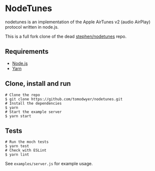 # NodeTunes

nodetunes is an implementation of the Apple AirTunes v2 (audio AirPlay) protocol written in node.js.

This is a full fork clone of the dead [stephen/nodetunes](https://github.com/stephen/nodetunes) repo.

## Requirements

* [Node.js](https://nodejs.org/en/)
* [Yarn](https://yarnpkg.com/en/)

## Clone, install and run

```shell
# Clone the repo
$ git clone https://github.com/tomodwyer/nodetunes.git
# Install the dependencies
$ yarn
# Start the example server
$ yarn start
```

## Tests

```shell
# Run the moch tests
$ yarn test
# Check with ESLint
$ yarn lint
```

See `examples/server.js` for example usage.
